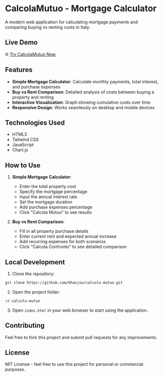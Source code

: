 # CalcolaMutuo - Mortgage Calculator

A modern web application for calculating mortgage payments and comparing buying vs renting costs in Italy.

## Live Demo

🌐 [Try CalcolaMutuo Now](https://ghanjou.github.io/calcolo-mutuo/)

## Features

- **Simple Mortgage Calculator**: Calculate monthly payments, total interest, and purchase expenses
- **Buy vs Rent Comparison**: Detailed analysis of costs between buying a property and renting
- **Interactive Visualization**: Graph showing cumulative costs over time
- **Responsive Design**: Works seamlessly on desktop and mobile devices

## Technologies Used

- HTML5
- Tailwind CSS
- JavaScript
- Chart.js

## How to Use

1. **Simple Mortgage Calculator**:
   - Enter the total property cost
   - Specify the mortgage percentage
   - Input the annual interest rate
   - Set the mortgage duration
   - Add purchase expenses percentage
   - Click "Calcola Mutuo" to see results

2. **Buy vs Rent Comparison**:
   - Fill in all property purchase details
   - Enter current rent and expected annual increase
   - Add recurring expenses for both scenarios
   - Click "Calcola Confronto" to see detailed comparison

## Local Development

1. Clone the repository:
```bash
git clone https://github.com/Ghanjou/calcolo-mutuo.git
```

2. Open the project folder:
```bash
cd calcolo-mutuo
```

3. Open `index.html` in your web browser to start using the application.

## Contributing

Feel free to fork this project and submit pull requests for any improvements.

## License

MIT License - feel free to use this project for personal or commercial purposes. 